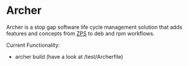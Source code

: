 Archer
======

Archer is a stop gap software life cycle management solution that adds features and concepts from [ZPS](https://github.com/solvent-io/zps) to deb and rpm workflows.

Current Functionality:

- archer build (have a look at /test/Archerfile)